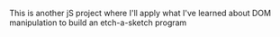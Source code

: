 This is another jS project where I'll apply what I've learned about DOM manipulation to build an etch-a-sketch program